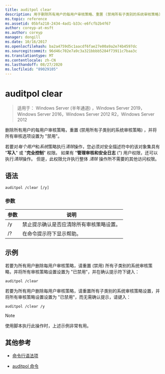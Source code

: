 ```yaml
---
title: auditpol clear
description: 用于删除所有用户的每用户审核策略、重置 (禁用所有子类别的系统审核策略) 并将所有审核选项设置为已禁用的 auditpol clear 命令的参考文章。
ms.topic: reference
ms.assetid: 05bfa218-2434-4ad1-b33c-e6fcfb2b4f67
author: coreyp-at-msft
ms.author: coreyp
manager: dongill
ms.date: 10/16/2017
ms.openlocfilehash: ba2a4759d5c1aacdf6fae27e00a9a2e74b4597dc
ms.sourcegitcommit: 96d46c702e7a9c3a321bbbb5284f73911c7baa3c
ms.translationtype: MT
ms.contentlocale: zh-CN
ms.lasthandoff: 08/27/2020
ms.locfileid: "89029105"
---
```

# <a name="auditpol-clear"></a>auditpol clear

> 适用于： Windows Server (半年通道) ，Windows Server 2019，Windows Server 2016，Windows Server 2012 R2，Windows Server 2012

删除所有用户的每用户审核策略，重置 (禁用所有子类别的系统审核策略) ，并将所有审核选项设置为 "禁用"。

若要对*每个用户*和*系统*策略执行*清除*操作，您必须对安全描述符中的该对象集具有 "**写入**" 或 "**完全控制**" 权限。 如果有 "**管理审核和安全日志** (") 用户权限，还可以执行*清除*操作。 但是，此权限允许执行整体 *清除* 操作所不需要的其他访问权限。

## <a name="syntax"></a>语法

```
auditpol /clear [/y]
```

### <a name="parameters"></a>参数

| 参数 | 说明 |
| ----------- | --------------- |
| /y | 禁止提示确认是否应清除所有审核策略设置。 |
| /? | 在命令提示符下显示帮助。 |

## <a name="examples"></a>示例

若要为所有用户删除每用户审核策略，请重置 (禁用) 所有子类别的系统审核策略，并将所有审核策略设置设置为 "已禁用"，并在确认提示符下键入：

```
auditpol /clear
```

若要为所有用户删除每用户审核策略，请重置所有子类别的系统审核策略设置，并将所有审核策略设置设置为 "已禁用"，而无需确认提示，请键入：

```
auditpol /clear /y
```

> [!NOTE]
> 使用脚本执行此操作时，上述示例非常有用。

## <a name="additional-references"></a>其他参考

- [命令行语法项](command-line-syntax-key.md)

- [auditpol 命令](auditpol.md)
